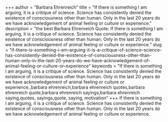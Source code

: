 +++
author = "Barbara Ehrenreich"
title = "If there is something I am arguing, it is a critique of science. Science has consistently denied the existence of consciousness other than human. Only in the last 20 years do we have acknowledgement of animal feeling or culture or experience."
description = "the best Barbara Ehrenreich Quote: If there is something I am arguing, it is a critique of science. Science has consistently denied the existence of consciousness other than human. Only in the last 20 years do we have acknowledgement of animal feeling or culture or experience."
slug = "if-there-is-something-i-am-arguing-it-is-a-critique-of-science-science-has-consistently-denied-the-existence-of-consciousness-other-than-human-only-in-the-last-20-years-do-we-have-acknowledgement-of-animal-feeling-or-culture-or-experience"
keywords = "If there is something I am arguing, it is a critique of science. Science has consistently denied the existence of consciousness other than human. Only in the last 20 years do we have acknowledgement of animal feeling or culture or experience.,barbara ehrenreich,barbara ehrenreich quotes,barbara ehrenreich quote,barbara ehrenreich sayings,barbara ehrenreich saying,quotes, sayings,quote, saying, motivation"
+++
If there is something I am arguing, it is a critique of science. Science has consistently denied the existence of consciousness other than human. Only in the last 20 years do we have acknowledgement of animal feeling or culture or experience.
